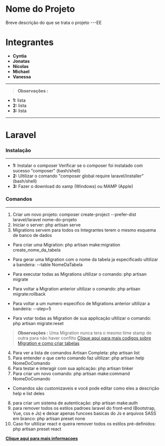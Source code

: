 ﻿# Nome do Projeto

Breve descrição do que se trata o projeto
---EE

# Integrantes
- **Cyntia**
- **Jonatas**
- **Nícolas**
- **Michael**
- **Vanessa**

---

> **Observações :**
- **1:** lista
- **2:** lista
- **3:** lista

---

# Laravel

### Instalação
---
- **1:** Instalar o composer
 Verificar se o composer foi instalado com sucesso "composer" (bash/shell)
- **2:** Ultilizar o comando "composer global require laravel/installer" (bash/shell)
- **3:** Fazer o download do xamp (Windows) ou MAMP (Apple)

### Comandos
---
1. Criar um novo projeto: composer create-project --prefer-dist laravel/laravel nome-do-projeto
2. Iniciar o server: php artisan serve
3. Migrations servem para todos os Integrantes terem o mesmo esquema de banco de dados
- Para criar uma Migration: php artisan make:migration create_nome_da_tabela
- Para gerar uma Migration com o nome da tabela ja especificado ultilizar a bandeira:
--table NomeDaTabela

- Para executar todas as Migrations ultilizar o comando: php artisan migrate
- Para voltar a Migration anterior ultilizar o comando: php artisan migrate:rollback
- Para voltar a um numero especifico de Migrations anterior ultilizar a bandeira: --step=5
- Para votar todas as Migration de sua applicação ultilizar o comando: php artisan migrate:reset
> **Observações :**
Uma Migration nunca tera o mesmo time stamp de outra para não haver conflito
[Clique aqui para mais codigos sobre Migration e como criar tabelas](https://laravel.com/docs/5.8/migrations)
4. Para ver a lista de comandos Artisan Completa: php artisan list
5. Para entender o que certo comando faz ultilizar: php artisan help NomeDoComando
6. Para testar e interagir com sua aplicação: php artisan tinker
7. Para criar um novo comando: php artisan make:command NomeDoComando
- Comandos são customizaveis e você pode editar como eles a descrição help e list deles
8. para criar um sistema de autenticação: php artisan make:auth
9. para remover todos os estilos padroes laravel do front-end (Bootstrap, Vue, css e Js) e deixar apenas funcoes basicas do Js e arquivos SASS em branco: php artisan preset none
10. Caso for ultilizar react e queira remover todos os estilos pré-definidos: php artisan preset react

[**Clique aqui para mais informacoes**](https://laravel.com/docs/5.8)
